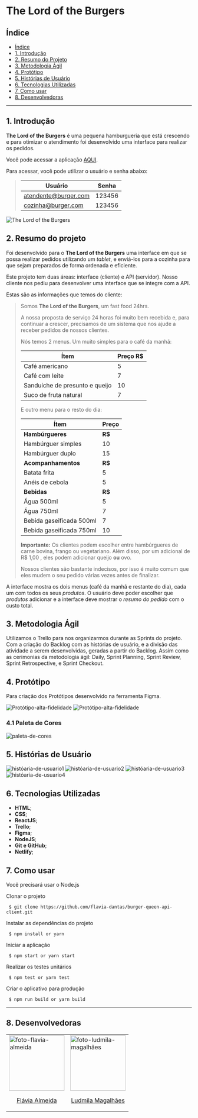 # The Lord of the Burgers

## Índice

  - [Índice](#índice)
  - [1. Introdução](#1-introdução)
  - [2. Resumo do Projeto](#2-resumo-do-projeto)
  - [3. Metodologia Ágil](#3-metodologia-ágil)
  - [4. Protótipo](#4-protótipo)
  - [5. Histórias de Usuário](#5-histórias-de-usuário)
  - [6. Tecnologias Utilizadas](#6-tecnologias-utilizadas)
  - [7. Como usar](#7-como-usar)
  - [8. Desenvolvedoras](#8-desenvolvedoras)
***

## 1. Introdução

**The Lord of the Burgers** é uma pequena hamburgueria que está crescendo e para otimizar o atendimento foi desenvolvido uma interface para realizar os pedidos.

Você pode acessar a aplicação [AQUI](https://thelordoftheburgers.netlify.app/).

Para acessar, você pode utilizar o usuário e senha abaixo:

> | Usuário                 | Senha  |
> | ---------------------- | ------ |
> | atendente@burger.com  | 123456 |
> | cozinha@burger.com   | 123456 |

![The Lord of the Burgers](./src/assets/img/Burguer-Queen1.png)
## 2. Resumo do projeto

Foi desenvolvido para o **The Lord of the Burgers** uma interface em que se possa realizar pedidos utilizando um _tablet_, e enviá-los
para a cozinha para que sejam preparados de forma ordenada e eficiente.

Este projeto tem duas áreas: interface (cliente) e API (servidor). Nosso cliente nos pediu para desenvolver uma interface que se integre com a API.

Estas são as informações que temos do cliente:

> Somos **The Lord of the Burgers**, um fast food 24hrs.
>
>A nossa proposta de serviço 24 horas foi muito bem recebida e, para continuar a
>crescer, precisamos de um sistema que nos ajude a receber pedidos de nossos
>clientes.
>
>Nós temos 2 menus. Um muito simples para o café da manhã:
>
>| Ítem                      |Preço R$|
>|---------------------------|------|
>| Café americano            |    5 |
>| Café com leite            |    7 |
>| Sanduíche de presunto e queijo|   10 |
>| Suco de fruta natural     |    7 |
>
>E outro menu para o resto do dia:
>
>| Ítem                      |Preço |
>|---------------------------|------|
>|**Hambúrgueres**           |   **R$**   |
>|Hambúrguer simples         |    10|
>|Hambúrguer duplo           |    15|
>|**Acompanhamentos**        |   **R$**   |
>|Batata frita               |     5|
>|Anéis de cebola            |     5|
>|**Bebidas**                |   **R$**   |
>|Água 500ml                 |     5|
>|Água 750ml                 |     7|
>|Bebida gaseificada 500ml   |     7|
>|Bebida gaseificada 750ml   |    10|
>
> **Importante:** Os clientes podem escolher entre hambúrgueres de carne bovina,
> frango ou vegetariano. Além disso, por um adicional de R\$ 1,00 , eles podem
> adicionar queijo **ou** ovo.
>
>Nossos clientes são bastante indecisos, por isso é muito comum que eles mudem o
>seu pedido várias vezes antes de finalizar.

A interface mostra os dois menus (café da manhã e restante do dia), cada
um com todos os seus _produtos_. O usuário deve poder escolher que _produtos_
adicionar e a interface deve mostrar o _resumo do pedido_ com o custo total.

## 3. Metodologia Ágil

Utilizamos o Trello para nos organizarmos durante as Sprints do projeto. Com a criação do Backlog com as histórias de usuário, e a divisão das atividade a serem desenvolvidas, geradas a partir do Backlog.
Assim como as cerimonias da metodologia ágil: Daily, Sprint Planning, Sprint Review, Sprint Retrospective, e Sprint Checkout.
## 4. Protótipo

Para criação dos Protótipos desenvolvido na ferramenta Figma.

![Protótipo-alta-fidelidade](./src/assets/img/prototipo-alta-fidelidade1.png)
![Protótipo-alta-fidelidade](./src/assets/img/prototipo-alta-fidelidade2.png)

### 4.1 Paleta de Cores

![paleta-de-cores](./src/assets/img/paleta-de-cores.png)

## 5. Histórias de Usuário

![históaria-de-usuario1](./src/assets/img/historia-usuario1.png)
![históaria-de-usuario2](./src/assets/img/historia-usuario2.png)
![históaria-de-usuario3](./src/assets/img/historia-usuario3.png)
![históaria-de-usuario4](./src/assets/img/historia-usuario4.png)
## 6. Tecnologias Utilizadas

- **HTML**;
- **CSS**;
- **ReactJS**;
- **Trello**;
- **Figma**;
- **NodeJS**;
- **Git e GitHub**;
- **Netlify**;

## 7. Como usar

Você precisará usar o Node.js

Clonar o projeto

` $ git clone https://github.com/flavia-dantas/burger-queen-api-client.git`

Instalar as dependências do projeto

` $ npm install or yarn`

Iniciar a aplicação

` $ npm start or yarn start`

Realizar os testes unitários

` $ npm test or yarn test`

Criar o aplicativo para produção

` $ npm run build or yarn build`

---
## 8. Desenvolvedoras
<table>
  <tr>
    <td>
      <img src="./src/assets/img/flavia-almeida.jpg" height="150px" alt="foto-flavia-almeida">
      <p align="center">
        <a href="https://www.linkedin.com/in/flavia-dantas" _blank>Flávia Almeida</a>
      </p>
    </td>
    <td>
      <img src="./src/assets/img/ludmila-magalhães.png" height="150px" alt="foto-ludmila-magalhães">
      <p align="center">
        <a href="https://www.linkedin.com/in/ludmila-magalhaes" _blank>Ludmila Magalhães</a>
      </p>
    </td>
  </tr>
</table
